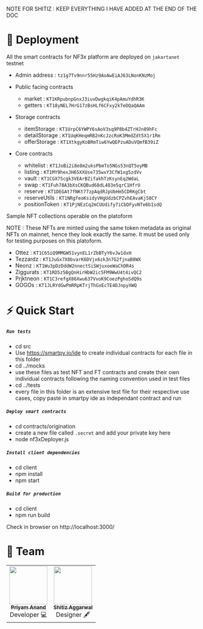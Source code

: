 NOTE FOR SHITIZ : KEEP EVERYTHING I HAVE ADDED AT THE END OF THE DOC

# 🚀 Deployment

All the smart contracts for NF3x platform are deployed on `jakartanet` testnet

- Admin address : `tz1g7Tv9nnr55Hz9AoAwEiAJ63LNonKNzMoj`

- Public facing contracts
  - market : `KT1KRpubnpGnxJ3iuvDwgkqiK4pAmuYdhR3K`
  - getters : `KT18yNEL7HrG17zBsHLf6CFxy2kTeDQaQAAm`

- Storage contracts
  - itemStorage : `KT1UrpC6YWPY6sAoV3sq9P8b4ZTrHJn89hFc`
  - detailStorage : `KT1UqKHeqmRB2nKcJzcRoK3MmdZdt5X1r1Rm`
  - offerStorage : `KT1XtkgyKoBRmTiw6YwQEPzuADuVQmfB39iZ`

- Core contracts
  - whitelist : `KT1JoBi2i8e8m2uksPbmTo5NGs53nQT5oyMB`
  - listing : `KT1MY9hexJH65XXUse735wxY3CfW1xg5zdVv`
  - vault : `KT1CGX75cgk3VEArBZifakhTzKsynEq2WdaL`
  - swap : `KT1Fuh78A3bXsCKQBud68dL483e5qrC1HfrU`
  - reserve : `KT1DEGAt7fNKt77zpAqdRJpUbHm5CDRKgCbt`
  - reserveUtils : `KT1NRgfeoKsidyVHgUdzbCPZvhEAvaKj58CY`
  - positionToken : `KT1PjNEzCq2mCUUdify7iCbDFyvNTe6b1sdQ`

Sample NFT collections operable on the platoform

NOTE : These NFTs are minted using the same token metadata as original NFTs on mainnet, hence they look exactly the same. It must be used only for testing purposes on this platoform.  
- Ottez : `KT1C65iQ9MMGW51vynEL1rZbBTyY6vJw1dxH`
- Tezzardz : `KT1JuGx7X8bvarK6DVjx6zk3n7G2fjnaB8WX`
- Neonz : `KT1Wu3pDzDddW2nnectSiSWjuxoeWaChDR4s`
- Ziggurats : `KT1RD5z5BgQnHirHbW2ic5FM9WwU4t4ivQC2`
- Prjktneon : `KT1C3refgX86Xwu637VvoK9CoezPghoSdQ9s`
- GOGOs : `KT1JLRYdGwPmRRpKTrjThGxEcTE4DJnpyXWQ`


# ⚡️ Quick Start

##### `Run tests`

-   cd src
-   Use https://smartpy.io/ide to create individual contracts for each file in this folder
-   cd ../mocks
-   use these files as test NFT and FT contracts and create their own individual contracts following the naming convention used in test files
-   cd ../tests
-   every file in this folder is an extensive test file for their respective use cases, copy paste in smartpy ide as independant contract and run

##### `Deploy smart contracts`

-   cd contracts/origination
-   create a new file called `.secret` and add your private key here
-   node nf3xDeployer.js

##### `Install client dependencies`

-   cd client
-   npm install
-   npm start

##### `Build for production`

-   cd client
-   npm run build

Check in browser on http://localhost:3000/

# 🥂 Team

<table>
  <tbody><tr>
    <td align="center"><a href="https://github.com/priyam-anand"><img src="https://avatars.githubusercontent.com/priyam-anand" width="100px;"><br><sub><b>Priyam Anand</b></sub></a><br> Developer 💻</td> </a>
    </td>
    <td align="center"><a href="https://github.com/SHITIZ-AGGARWAL"><img src="https://avatars.githubusercontent.com/SHITIZ-AGGARWAL" width="100px;"><br><sub><b>Shitiz Aggarwal</b></sub></a><br>Designer 🖋</td> </a></td>
  </tbody></tr>
</table>
